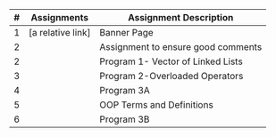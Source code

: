 |# | Assignments | Assignment Description              |
|--|-------------|-------------------------------------|          
|1 | [a relative link]            | Banner Page                         | 
|2 |             | Assignment to ensure good comments  |
|2 |             | Program 1- Vector of Linked Lists   |
|3 |             | Program 2-Overloaded Operators      |
|4 |             | Program 3A                          |
|5 |             | OOP Terms and Definitions           |
|6 |             | Program 3B                          |
